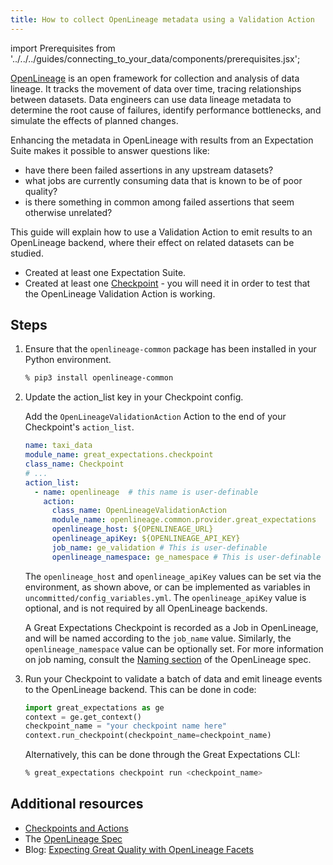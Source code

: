 ```yaml
---
title: How to collect OpenLineage metadata using a Validation Action
---
```


import Prerequisites from '../../../guides/connecting_to_your_data/components/prerequisites.jsx';

[OpenLineage](https://openlineage.io) is an open framework for collection and analysis of data lineage. It tracks the movement of data over time, tracing relationships between datasets. Data engineers can use data lineage metadata to determine the root cause of failures, identify performance bottlenecks, and simulate the effects of planned changes.

Enhancing the metadata in OpenLineage with results from an Expectation Suite makes it possible to answer questions like:
* have there been failed assertions in any upstream datasets?
* what jobs are currently consuming data that is known to be of poor quality?
* is there something in common among failed assertions that seem otherwise unrelated?

This guide will explain how to use a Validation Action to emit results to an OpenLineage backend, where their effect on related datasets can be studied.

<Prerequisites>

 - Created at least one Expectation Suite.
 - Created at least one [Checkpoint](/docs/guides/validation/checkpoints/how_to_create_a_new_checkpoint) - you will need it in order to test that the OpenLineage Validation Action is working.

</Prerequisites>

Steps
------

1. Ensure that the `openlineage-common` package has been installed in your Python environment.

    ```bash
    % pip3 install openlineage-common
    ```

2. Update the action_list key in your Checkpoint config.

    Add the ``OpenLineageValidationAction`` Action to the end of your Checkpoint's ``action_list``.

    ```yaml
    name: taxi_data
    module_name: great_expectations.checkpoint
    class_name: Checkpoint
    # ...
    action_list:
      - name: openlineage  # this name is user-definable
        action:
          class_name: OpenLineageValidationAction
          module_name: openlineage.common.provider.great_expectations
          openlineage_host: ${OPENLINEAGE_URL}
          openlineage_apiKey: ${OPENLINEAGE_API_KEY}
          job_name: ge_validation # This is user-definable
          openlineage_namespace: ge_namespace # This is user-definable
    ```

    The `openlineage_host` and `openlineage_apiKey` values can be set via the environment, as shown above, or can be implemented as variables in `uncommitted/config_variables.yml`. The `openlineage_apiKey` value is optional, and is not required by all OpenLineage backends.

    A Great Expectations Checkpoint is recorded as a Job in OpenLineage, and will be named according to the `job_name` value. Similarly, the `openlineage_namespace` value can be optionally set. For more information on job naming, consult the [Naming section](https://github.com/OpenLineage/OpenLineage/blob/main/spec/Naming.md#job-namespace-and-constructing-job-names) of the OpenLineage spec.

3. Run your Checkpoint to validate a batch of data and emit lineage events to the OpenLineage backend. This can be done in code:

    ```python
    import great_expectations as ge
    context = ge.get_context()
    checkpoint_name = "your checkpoint name here"
    context.run_checkpoint(checkpoint_name=checkpoint_name)
    ```

    Alternatively, this can be done through the Great Expectations CLI:
    ```bash
    % great_expectations checkpoint run <checkpoint_name>
    ```

Additional resources
--------------------

- [Checkpoints and Actions](/docs/reference/checkpoints_and_actions)
- The [OpenLineage Spec](https://github.com/OpenLineage/OpenLineage/blob/main/spec/OpenLineage.md)
- Blog: [Expecting Great Quality with OpenLineage Facets](https://openlineage.io/blog/dataquality_expectations_facet/)